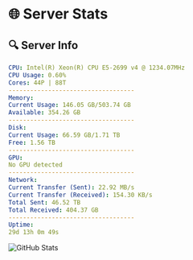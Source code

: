 # 🌐 Server Stats
## 🔍 Server Info
```yaml
CPU: Intel(R) Xeon(R) CPU E5-2699 v4 @ 1234.07MHz
CPU Usage: 0.60%
Cores: 44P | 88T
-----------------------------------
Memory:
Current Usage: 146.05 GB/503.74 GB
Available: 354.26 GB
-----------------------------------
Disk:
Current Usage: 66.59 GB/1.71 TB
Free: 1.56 TB
-----------------------------------
GPU:
No GPU detected
-----------------------------------
Network:
Current Transfer (Sent): 22.92 MB/s
Current Transfer (Received): 154.30 KB/s
Total Sent: 46.52 TB
Total Received: 404.37 GB
-----------------------------------
Uptime:
29d 13h 0m 49s
```
![GitHub Stats](https://img.shields.io/badge/Updated-2025-04-06_10:23:38-blue)